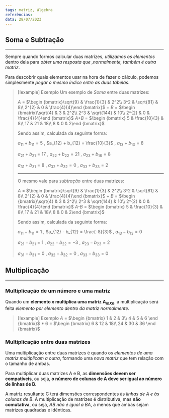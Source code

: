 ```yaml
---
tags: matriz, álgebra
referências: 
data: 28/07/2023
---
```


## Soma e Subtração
---
Sempre quando formos calcular duas matrizes, *utilizamos os elementos* dentro dela para *obter uma resposta que ,normalmente, também é outra matriz*.

Para descobrir quais elementos usar na hora de fazer o cálculo, podemos simplesmente *pegar o mesmo índice entre as duas tabelas*.

>[!example] Exemplo
>Um exemplo de *Soma* entre duas matrizes:
>
>*A* = $\begin {bmatrix}\sqrt{9} & \frac{1}{3} & 2^2\\ 3^2 & \sqrt{81} & 8\\ 2^{2} & 0 & \frac{4}{4}\end {bmatrix}$ + *B* = $\begin {bmatrix}\sqrt{4} & 3 & 2^2\\ 2^3 & \sqrt{144} & 10\\ 2^{2} & 0 & \frac{4}{4}\end {bmatrix}$ *A+B* = $\begin {bmatrix} 5 & \frac{10}{3} & 8\\ 17 & 21 & 18\\ 8 & 0 & 2\end {bmatrix}$
>
>Sendo assim, calculada da seguinte forma:
>
> $a_{11} + b_{11} = 5$ , $a_{12} + b_{12} = \frac{10}{3}$ , $a_{13} + b_{13} = 8$
> 
> $a_{21} + b_{21} = 17$ , $a_{22} + b_{22} = 21$ , $a_{23} + b_{18} = 8$
> 
> $a_{31} + b_{31} = 8$ , $a_{32} + b_{32} = 0$ , $a_{33} + b_{33} = 2$
> 
> ---
> O mesmo vale para *subtração* entre duas matrizes:
>
> *A* = $\begin {bmatrix}\sqrt{9} & \frac{1}{3} & 2^2\\ 3^2 & \sqrt{81} & 8\\ 2^{2} & 0 & \frac{4}{4}\end {bmatrix}$ + *B* = $\begin {bmatrix}\sqrt{4} & 3 & 2^2\\ 2^3 & \sqrt{144} & 10\\ 2^{2} & 0 & \frac{4}{4}\end {bmatrix}$ *A-B* = $\begin {bmatrix} 5 & \frac{10}{3} & 8\\ 17 & 21 & 18\\ 8 & 0 & 2\end {bmatrix}$
>
>Sendo assim, calculada da seguinte forma:
>
> $a_{11} - b_{11} = 1$ , $a_{12} - b_{12} = \frac{-8}{3}$ , $a_{13} - b_{13} = 0$
> 
> $a_{21} - b_{21} = 1$ , $a_{22} - b_{22} = -3$ , $a_{23} - b_{23} = 2$
> 
> $a_{31} - b_{31} = 0$ , $a_{32} - b_{32} = 0$ , $a_{33} - b_{33} = 0$
> 


## Multiplicação
---
### Multiplicação de um número e uma matriz
Quando um **elemento *x* multiplica uma matriz A$_{mXn}$**, a multiplicação será feita *elemento por elemento dentro da matriz normalmente*.

>[!example] Exemplo
>*A* = $\begin {bmatrix}
>1 & 2 & 3\\
>4 & 5 & 6
>\end {bmatrix}$ * 6 $=$ $\begin {bmatrix} 6 & 12 & 18\\ 24 & 30 & 36 \end {bmatrix}$

### Multiplicação entre duas matrizes
Uma multiplicação entre duas matrizes é quando os *elementos de uma matriz multiplicam a outra*, formando uma *nova matriz* que tem relação com o tamanho de ambas.

Para multiplicar duas matrizes A e B, as **dimensões devem ser compatíveis**, ou seja, **o número de colunas de A deve ser igual ao número de linhas de B**.

A matriz resultante C terá dimensões correspondentes às *linhas de A e às colunas de B*. A multiplicação de matrizes é distributiva, mas **não comutativa**, ou seja, *AB não é igual a BA*, a menos que ambas sejam matrizes quadradas e idênticas.

